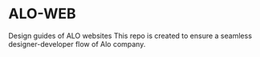 # ALO-WEB

Design guides of ALO websites
This repo is created to ensure a seamless designer-developer flow of Alo company.
